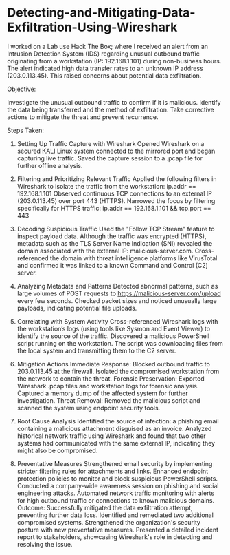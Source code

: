 # Detecting-and-Mitigating-Data-Exfiltration-Using-Wireshark

I worked on a Lab use Hack The Box; where I received an alert from an Intrusion Detection System (IDS) regarding unusual outbound traffic originating from a workstation (IP: 192.168.1.101) during non-business hours. The alert indicated high data transfer rates to an unknown IP address (203.0.113.45). This raised concerns about potential data exfiltration.

Objective:

Investigate the unusual outbound traffic to confirm if it is malicious.
Identify the data being transferred and the method of exfiltration.
Take corrective actions to mitigate the threat and prevent recurrence.


Steps Taken:

1. Setting Up Traffic Capture with Wireshark
  Opened Wireshark on a secured KALI Linux system connected to the mirrored port and began capturing live traffic.
  Saved the capture session to a .pcap file for further offline analysis.

2. Filtering and Prioritizing Relevant Traffic
Applied the following filters in Wireshark to isolate the traffic from the workstation: ip.addr == 192.168.1.101
Observed continuous TCP connections to an external IP (203.0.113.45) over port 443 (HTTPS).
Narrowed the focus by filtering specifically for HTTPS traffic: ip.addr == 192.168.1.101 && tcp.port == 443

4. Decoding Suspicious Traffic
Used the "Follow TCP Stream" feature to inspect payload data. Although the traffic was encrypted (HTTPS), metadata such as the TLS Server Name Indication (SNI) revealed the domain associated with the external IP: malicious-server.com.
Cross-referenced the domain with threat intelligence platforms like VirusTotal and confirmed it was linked to a known Command and Control (C2) server.
5. Analyzing Metadata and Patterns
Detected abnormal patterns, such as large volumes of POST requests to https://malicious-server.com/upload every few seconds.
Checked packet sizes and noticed unusually large payloads, indicating potential file uploads.
6. Correlating with System Activity
Cross-referenced Wireshark logs with the workstation’s logs (using tools like Sysmon and Event Viewer) to identify the source of the traffic.
Discovered a malicious PowerShell script running on the workstation. The script was downloading files from the local system and transmitting them to the C2 server.
7. Mitigation Actions
Immediate Response:
Blocked outbound traffic to 203.0.113.45 at the firewall.
Isolated the compromised workstation from the network to contain the threat.
Forensic Preservation:
Exported Wireshark .pcap files and workstation logs for forensic analysis.
Captured a memory dump of the affected system for further investigation.
Threat Removal:
Removed the malicious script and scanned the system using endpoint security tools.
8. Root Cause Analysis
Identified the source of infection: a phishing email containing a malicious attachment disguised as an invoice.
Analyzed historical network traffic using Wireshark and found that two other systems had communicated with the same external IP, indicating they might also be compromised.
9. Preventative Measures
Strengthened email security by implementing stricter filtering rules for attachments and links.
Enhanced endpoint protection policies to monitor and block suspicious PowerShell scripts.
Conducted a company-wide awareness session on phishing and social engineering attacks.
Automated network traffic monitoring with alerts for high outbound traffic or connections to known malicious domains.
Outcome:
Successfully mitigated the data exfiltration attempt, preventing further data loss.
Identified and remediated two additional compromised systems.
Strengthened the organization's security posture with new preventative measures.
Presented a detailed incident report to stakeholders, showcasing Wireshark's role in detecting and resolving the issue.
